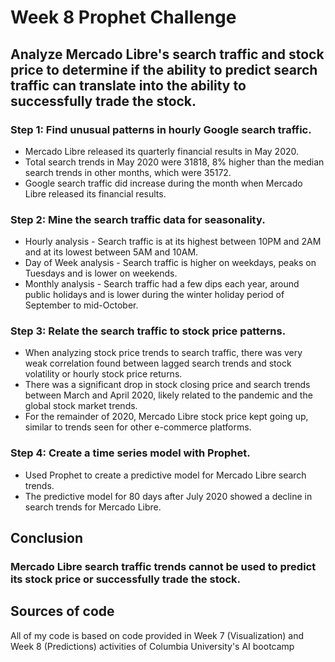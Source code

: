 # Week 8 Prophet Challenge

## Analyze Mercado Libre's search traffic and stock price to determine if the ability to predict search traffic can translate into the ability to successfully trade the stock.

### Step 1: Find unusual patterns in hourly Google search traffic.
* Mercado Libre released its quarterly financial results in May 2020.
* Total search trends in May 2020 were 31818, 8% higher than the median search trends in other months, which were 35172.
* Google search traffic did increase during the month when Mercado Libre released its financial results.

### Step 2: Mine the search traffic data for seasonality.
* Hourly analysis - Search traffic is at its highest between 10PM and 2AM and at its lowest between 5AM and 10AM.
* Day of Week analysis - Search traffic is higher on weekdays, peaks on Tuesdays and is lower on weekends.
* Monthly analysis - Search traffic had a few dips each year, around public holidays and is lower during the winter holiday period of September to mid-October.

### Step 3: Relate the search traffic to stock price patterns.
* When analyzing stock price trends to search traffic, there was very weak correlation found between lagged search trends and stock volatility or hourly stock price returns.
* There was a significant drop in stock closing price and search trends between March and April 2020, likely related to the pandemic and the global stock market trends.
* For the remainder of 2020, Mercado Libre stock price kept going up, similar to trends seen for other e-commerce platforms.

### Step 4: Create a time series model with Prophet.
* Used Prophet to create a predictive model for Mercado Libre search trends.
* The predictive model for 80 days after July 2020 showed a decline in search trends for Mercado Libre.

## Conclusion
### Mercado Libre search traffic trends cannot be used to predict its stock price or successfully trade the stock.

## Sources of code
All of my code is based on code provided in Week 7 (Visualization) and Week 8 (Predictions) activities of Columbia University's AI bootcamp